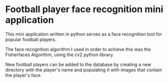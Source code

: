 # Football player face recognition mini application

This mini application written in python serves as a face recognition tool for popular football players.

The face recognition algorithm I used in order to achieve this was the Fisherfaces Algorithm, using the cv2 python library.

New football players can be added to the database by creating a new directory with the player's name and populating it with images that contain the player's face.
